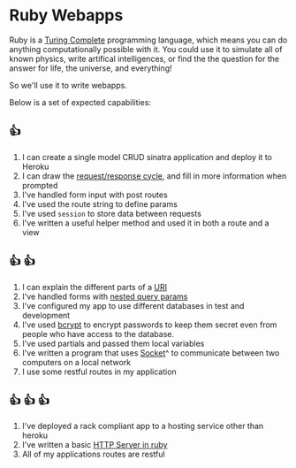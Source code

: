 # Ruby Webapps

Ruby is a [Turing Complete](https://en.wikipedia.org/wiki/Turing_completeness)
programming language, which means you can do anything computationally possible
with it. You could use it to simulate all of known physics, write artifical
intelligences, or find the the question for the answer for life, the universe,
and everything!

So we'll use it to write webapps.

Below is a set of expected capabilities:

## :+1:
1. I can create a single model CRUD sinatra application and deploy it to Heroku
1. I can draw the [request/response
   cycle](http://devhub.fm/http-requestresponse-basics/), and fill in more
   information when prompted
1. I've handled form input with post routes
1. I've used the route string to define params
1. I've used `session` to store data between requests
1. I've written a useful helper method and used it in both a route and a view

## :+1: :+1:
1. I can explain the different parts of a
   [URI](https://en.wikipedia.org/wiki/URI_scheme#Examples)
1. I've handled forms with [nested query
   params](http://codefol.io/posts/9-How-Does-Rack-Parse-Query-Params-With-parse-nested-query)
1. I've configured my app to use different databases in test and development
1. I've used [bcrypt](http://bcrypt-ruby.rubyforge.org/) to encrypt passwords to
   keep them secret even from people who have access to the database.
1. I've used partials and passed them local variables
1. I've written a program that uses
   [Socket](http://www.ruby-doc.org/stdlib-2.0.0/libdoc/socket/rdoc/Socket.html)^
   to communicate between two computers on a local network
1. I use some restful routes in my application

## :+1: :+1: :+1:
1. I've deployed a rack compliant app to a hosting service other than heroku
1. I've written a basic [HTTP Server in
ruby](http://oldmoe.blogspot.com/2009/10/ruby-19x-web-servers-booklet.html)
1. All of my applications routes are restful
